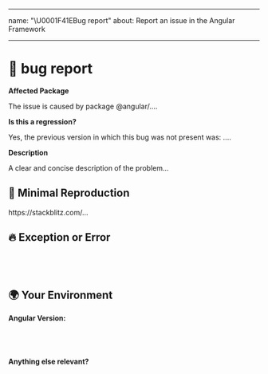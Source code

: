 ---
name: "\U0001F41EBug report"
about: Report an issue in the Angular Framework
 ---	---

<!--🔅🔅🔅🔅🔅🔅🔅🔅🔅🔅🔅🔅🔅🔅🔅🔅🔅🔅🔅🔅🔅🔅🔅🔅🔅🔅🔅🔅🔅🔅🔅

Oh hi there! 😄 

To expedite issue processing please search open and closed issues before submitting a new one.
Existing issues often contain information about workarounds, resolution, or progress updates.

🔅🔅🔅🔅🔅🔅🔅🔅🔅🔅🔅🔅🔅🔅🔅🔅🔅🔅🔅🔅🔅🔅🔅🔅🔅🔅🔅🔅🔅🔅🔅🔅🔅-->


# 🐞 bug report

**Affected Package**
<!-- If you can pin-point one or more @angular/* packages as the source of the bug please share that info: -->

<!-- ✍️edit: --> The issue is caused by package @angular/....


**Is this a regression?**

<!-- If this behavior used to work in the previous version, please share the previous known version not affected by the bug. -->

<!-- ✍️edit: --> Yes, the previous version in which this bug was not present was: ....


**Description**

<!-- ✍️edit: --> A clear and concise description of the problem...


## 🔬 Minimal Reproduction
<!--
Please create minimal reproduction of the issue starting with this template: https://stackblitz.com/fork/angular-issue-repro2
Share the link to the Stackblitz below
-->

<!-- ✍️edit: --> https://stackblitz.com/...

<!--
If StackBlitz is not suitable for reproduction of your issue, please create a minimal GitHub repository with the reproduction of the issue. Share the link to the repo below along with, build and step-by-step instructions to reproduce the problem, as well as expected and actual behavior.
-->

## 🔥 Exception or Error
<pre><code>
<!-- ✍️If the issue is accompanied with an exception or an error, please share it below: -->

</code></pre>


## 🌍  Your Environment

**Angular Version:**
<pre><code>
<!-- ✍️run `ng version` and paste output below -->

</code></pre>

**Anything else relevant?**
<!-- ✍️Is this a browser specific issue? If so, please specify the browser and version. -->

<!-- ✍️Does any of these matter operating system, IDE, package manager, HTTP server, ...? Is so please mention it below. -->
